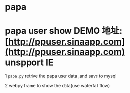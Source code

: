 papa
====

papa user show
DEMO 地址: [http://ppuser.sinaapp.com](http://ppuser.sinaapp.com) unspport IE
================================

1 `papa.py`  retrive the papa user data ,and save to mysql

2  webpy frame to show the data(use waterfall flow)
